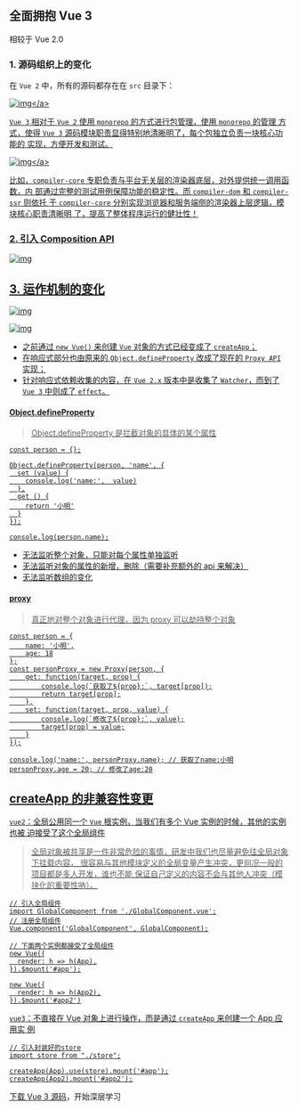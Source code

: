 ## 全面拥抱 Vue 3

相较于 Vue 2.0

### 1. 源码组织上的变化

在 `Vue 2` 中，所有的源码都存在在 `src` 目录下：

<a data-fancybox title="img" href="https://p3-juejin.byteimg.com/tos-cn-i-k3u1fbpfcp/ddc2d129b1664b31935609ae4e713856~tplv-k3u1fbpfcp-zoom-in-crop-mark:3024:0:0:0.awebp?">![img](https://p3-juejin.byteimg.com/tos-cn-i-k3u1fbpfcp/ddc2d129b1664b31935609ae4e713856~tplv-k3u1fbpfcp-zoom-in-crop-mark:3024:0:0:0.awebp?)</a>

`Vue 3` 相对于 `Vue 2` 使用 `monorepo` 的方式进行包管理，使用 `monorepo` 的管理
方式，使得 `Vue 3` 源码模块职责显得特别地清晰明了，每个包独立负责一块核心功能的
实现，方便开发和测试。

<a data-fancybox title="img" href="https://p1-juejin.byteimg.com/tos-cn-i-k3u1fbpfcp/a0dd5ab8f7fe4d45929bdd734fd01a12~tplv-k3u1fbpfcp-zoom-in-crop-mark:3024:0:0:0.awebp?">![img](https://p1-juejin.byteimg.com/tos-cn-i-k3u1fbpfcp/a0dd5ab8f7fe4d45929bdd734fd01a12~tplv-k3u1fbpfcp-zoom-in-crop-mark:3024:0:0:0.awebp?)</a>

比如，`compiler-core` 专职负责与平台无关层的渲染器底层，对外提供统一调用函数，内
部通过完整的测试用例保障功能的稳定性。而 `compiler-dom` 和 `compiler-ssr` 则依托
于 `compiler-core` 分别实现浏览器和服务端侧的渲染器上层逻辑，模块核心职责清晰明
了，提高了整体程序运行的健壮性！

### 2. 引入 Composition API

![img](https://p6-juejin.byteimg.com/tos-cn-i-k3u1fbpfcp/f13d16b31d3443ec9c29935870c9f7bb~tplv-k3u1fbpfcp-zoom-in-crop-mark:3024:0:0:0.awebp?)

## 3. 运作机制的变化

![img](https://p3-juejin.byteimg.com/tos-cn-i-k3u1fbpfcp/fa72bab154fd45a7b793d6f33aaa3043~tplv-k3u1fbpfcp-zoom-in-crop-mark:3024:0:0:0.awebp?)

![img](https://p3-juejin.byteimg.com/tos-cn-i-k3u1fbpfcp/4b410850bd4d4e2198e62e4c38bf8b92~tplv-k3u1fbpfcp-zoom-in-crop-mark:3024:0:0:0.awebp?)

- 之前通过 `new Vue()` 来创建 `Vue` 对象的方式已经变成了 `createApp`；
- 在响应式部分也由原来的 `Object.defineProperty` 改成了现在的 `Proxy API` 实现；
- 针对响应式依赖收集的内容，在 `Vue 2.x` 版本中是收集了 `Watcher`，而到了
  `Vue 3` 中则成了 `effect`。

#### Object.defineProperty

> Object.defineProperty 是拦截对象的具体的某个属性

```
const person = {};

Object.defineProperty(person, 'name', {
  set (value) {
    console.log('name:',  value)
  },
  get () {
    return '小明'
  }
});

console.log(person.name);
```

- 无法监听整个对象，只能对每个属性单独监听
- 无法监听对象的属性的新增，删除（需要补充额外的 api 来解决）
- 无法监听数组的变化

#### proxy

> 真正地对整个对象进行代理，因为 proxy 可以劫持整个对象

```
const person = {
    name: '小明',
    age: 18
};
const personProxy = new Proxy(person, {
    get: function(target, prop) {
        console.log(`获取了${prop}:`, target[prop]);
        return target[prop];
    },
    set: function(target, prop, value) {
        console.log(`修改了${prop}:`, value);
        target[prop] = value;
    }
});

console.log('name:', personProxy.name); // 获取了name:小明
personProxy.age = 20; // 修改了age:20
```

## createApp 的非兼容性变更

`vue2`：全局公用同一个 `Vue` 根实例，当我们有多个 Vue 实例的时候，其他的实例也被
迫接受了这个全局组件

> 全局对象被共享是一件非常危险的事情，研发中我们也尽量避免往全局对象下挂载内容，
> 很容易与其他模块定义的全局变量产生冲突，更何况一般的项目都是多人开发，谁也不能
> 保证自己定义的内容不会与其他人冲突（模块化的重要性吶）。

```
// 引入全局组件
import GlobalComponent from './GlobalComponent.vue';
// 注册全局组件
Vue.component('GlobalComponent', GlobalComponent);

// 下面两个实例都接受了全局组件
new Vue({
  render: h => h(App),
}).$mount('#app');

new Vue({
  render: h => h(App2),
}).$mount('#app2')
```

`vue3`：不直接在 Vue 对象上进行操作，而是通过 `createApp` 来创建一个 App 应用实
例

```
// 引入封装好的store
import store from "./store";

createApp(App).use(store).mount('#app');
createApp(App2).mount('#app2');
```

下载 [Vue 3 源码](https://github.com/vuejs/core)，开始深层学习
